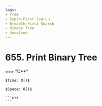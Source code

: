 ```yaml
---
tags:
- Tree
- Depth-First Search
- Breadth-First Search
- Binary Tree
- Unsolved
---
```



# 655. Print Binary Tree

=== "C++"

    $Time: O()$

    $Space: O()$

    ```c++
    ```